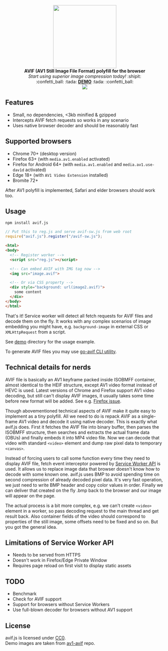 <p align="center">
  <img src="https://upload.wikimedia.org/wikipedia/commons/8/84/AV1_logo_2018.svg" height="200">
  <br><b>AVIF (AV1 Still Image File Format) polyfill for the browser</b>
  <br><i>Start using superior image compression today!</i> :shipit:
  <br>:confetti_ball: :tada: <b><a href="https://kagami.github.io/avif.js/">DEMO</a></b> :tada: :confetti_ball:
  <br><a href="https://www.npmjs.com/package/avif.js"><img src="https://img.shields.io/npm/v/avif.js.svg"></a>
</p>

## Features

* Small, no dependencies, <3kb minified & gzipped
* Intercepts AVIF fetch requests so works in any scenario
* Uses native browser decoder and should be reasonably fast

## Supported browsers

* Chrome 70+ (desktop version)
* Firefox 63+ (with `media.av1.enabled` activated)
* Firefox for Android 64+ (with `media.av1.enabled` and `media.av1.use-dav1d` activated)
* Edge 18+ (with `AV1 Video Extension` installed)
* Bromite 72+

After AV1 polyfill is implemented, Safari and elder browsers should
work too.

## Usage

```
npm install avif.js
```

```js
// Put this to reg.js and serve avif-sw.js from web root
require("avif.js").register("/avif-sw.js");
```

```html
<html>
<body>
  <!-- Register worker -->
  <script src="reg.js"></script>

  <!-- Can embed AVIF with IMG tag now -->
  <img src="image.avif">

  <!-- Or via CSS property -->
  <div style="background: url(image2.avif)">
    some content
  </div>
</body>
</html>
```

That's it! Service worker will detect all fetch requests for AVIF files and
decode them on the fly. It works with any complex scenarios of image embedding
you might have, e.g. `background-image` in external CSS or `XMLHttpRequest`
from a script.

See [demo](demo) directory for the usage example.

To generate AVIF files you may use [go-avif CLI utility](https://github.com/Kagami/go-avif#cli).

## Technical details for nerds

AVIF file is basically an AV1 keyframe packed inside ISOBMFF container, almost
identical to the HEIF structure, except AV1 video format instead of HEVC is
used. Latest versions of Chrome and Firefox support AV1 video decoding, but
still can't display AVIF images, it usually takes some time before new format
will be added. See e.g. [Firefox issue](https://bugzilla.mozilla.org/show_bug.cgi?id=1443863).

Though abovementioned technical aspects of AVIF make it quite easy to implement
as a tiny polyfill. All we need to do is repack AVIF as a single-frame AV1
video and decode it using native decoder. This is exactly what avif.js does.
First it fetches the AVIF file into binary buffer, then parses the ISOBMFF
structure, then searches and extracts the actual frame data (OBUs) and finally
embeds it into MP4 video file. Now we can decode that video with standard
`<video>` element and dump raw pixel data to temporary `<canvas>`.

Instead of forcing users to call some function every time they need to display
AVIF file, fetch event interceptor powered by
[Service Worker API](https://developer.mozilla.org/en-US/docs/Web/API/Service_Worker_API)
is used. It allows us to replace image data that browser doesn't know how to
decode with some known one. avif.js uses BMP to avoid spending time on second
compression of already decoded pixel data. It's very fast operation, we just
need to write BMP header and copy color values in order. Finally we can deliver
that created on the fly .bmp back to the browser and our image will appear on
the page.

The actual process is a bit more complex, e.g. we can't create `<video>`
element in a worker, so pass decoding request to the main thread and get result
back. Also container fields of the video should correspond to properties of the
still image, some offsets need to be fixed and so on. But you got the general
idea.

## Limitations of Service Worker API

* Needs to be served from HTTPS
* Doesn't work in Firefox/Edge Private Window
* Requires page reload on first visit to display static assets

## TODO

* Benchmark
* Check for AVIF support
* Support for browsers without Service Workers
* Use full-blown decoder for browsers without AV1 support

## License

avif.js is licensed under [CC0](COPYING).  
Demo images are taken from [av1-avif](https://github.com/AOMediaCodec/av1-avif/tree/master/testFiles) repo.
